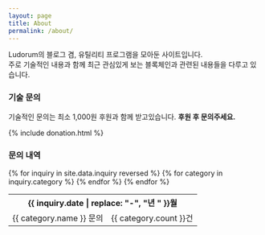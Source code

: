 ```yaml
---
layout: page
title: About
permalink: /about/
---
```


Ludorum의 블로그 겸, 유틸리티 프로그램을 모아둔 사이트입니다.  
주로 기술적인 내용과 함께 최근 관심있게 보는 블록체인과 관련된 내용들을 다루고 있습니다.

### 기술 문의
기술적인 문의는 최소 1,000원 후원과 함께 받고있습니다. **후원 후 문의주세요.**

{% include donation.html %}

### 문의 내역
<table>
{% for inquiry in site.data.inquiry reversed %}
    <tr><th colspan="2">{{ inquiry.date | replace: "-", "년 " }}월</th></tr>
{% for category in inquiry.category %}
    <tr><td>{{ category.name }} 문의</td><td>{{ category.count }}건</td></tr>
{% endfor %}
{% endfor %}
</table>